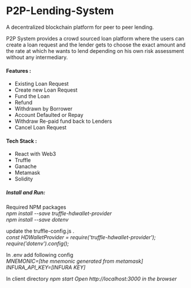 # P2P-Lending-System

A decentralized blockchain platform for peer to peer lending.

P2P System provides a crowd sourced loan platform where the users can create a loan request and  the lender gets to choose the exact amount and the rate at which he wants to lend depending on his own risk assessment without any intermediary.

#### Features :
* Existing Loan Request
* Create new Loan Request
* Fund the Loan
* Refund
* Withdrawn by Borrower
* Account Defaulted or Repay
* Withdraw Re-paid fund back to Lenders
* Cancel Loan Request

#### Tech Stack :
* React with Web3
* Truffle
* Ganache
* Metamask
* Solidity

##### Install and Run:
Required NPM packages</br>
*npm install --save truffle-hdwallet-provider*</br>
*npm install --save dotenv*</br>
 
update the truffle-config.js .</br>
*const HDWalletProvider = require('truffle-hdwallet-provider');*</br>
*require('dotenv').config();*</br>
 
In .env add following config</br>
*MNEMONIC=[the mnemonic generated from metamask]*</br>
*INFURA_API_KEY=[INFURA KEY]*</br>

In client directory
*npm start*
*Open http://localhost:3000 in the browser*
